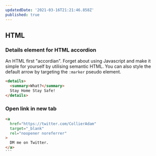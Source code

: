 ```yaml
---
updatedDate: '2021-03-16T21:21:46.858Z'
published: true
---
```


## HTML

### Details element for HTML accordion

An HTML first "accordian". Forget about using Javascript and make it simple for yourself by utilising semantic HTML. You can also style the default arrow by targeting the `:marker` pseudo element.

```html
<details>
  <summary>What?</summary>
  Stay Home Stay Safe!
</details>
```

### Open link in new tab

````html
<a
  href="https://twitter.com/CollierAdam"
  target="_blank"
  rel="noopener noreferrer"
>
  DM me on Twitter.
</a>
```
````
